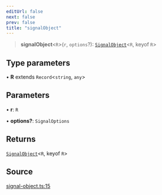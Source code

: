 ```yaml
---
editUrl: false
next: false
prev: false
title: "signalObject"
---
```


> **signalObject**\<`R`\>(`r`, `options`?): [`SignalObject`](../type-aliases/SignalObject.md)\<`R`, keyof `R`\>

## Type parameters

• **R** extends `Record`\<`string`, `any`\>

## Parameters

• **r**: `R`

• **options?**: `SignalOptions`

## Returns

[`SignalObject`](../type-aliases/SignalObject.md)\<`R`, keyof `R`\>

## Source

[signal-object.ts:15](https://github.com/nodenogg-in/alpha-p2p/blob/a4d5eff/packages/statekit/src/signal-object.ts#L15)
